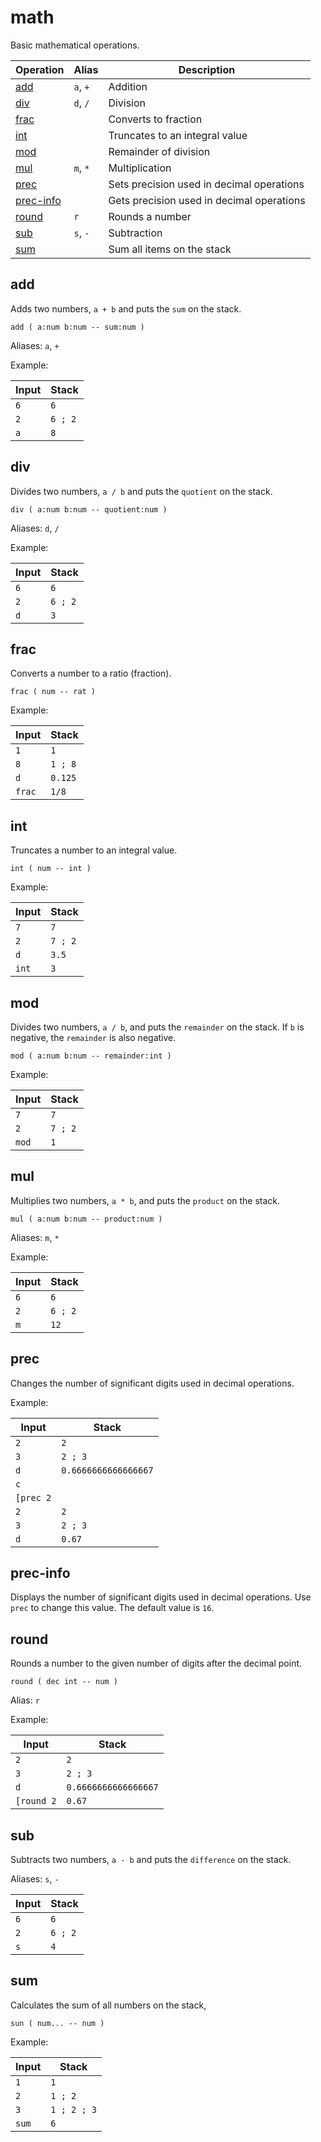 # math

Basic mathematical operations.

| Operation               | Alias    | Description
|-------------------------|----------|------------
| [add](#add)             | `a`, `+` | Addition
| [div](#div)             | `d`, `/` | Division
| [frac](#frac)           |          | Converts to fraction
| [int](#int)             |          | Truncates to an integral value
| [mod](#mod)             |          | Remainder of division
| [mul](#mul)             | `m`, `*` | Multiplication
| [prec](#prec)           |          | Sets precision used in decimal operations
| [prec-info](#prec-info) |          | Gets precision used in decimal operations
| [round](#round)         | `r`      | Rounds a number
| [sub](#sub)             | `s`, `-` | Subtraction
| [sum](#sum)             |          | Sum all items on the stack

## add

Adds two numbers, `a + b` and puts the `sum` on the stack.

    add ( a:num b:num -- sum:num )

Aliases: `a`, `+`

Example:

| Input   | Stack
|---------|-------------|
| `6`     | `6`
| `2`     | `6 ; 2`
| `a`     | `8`

## div

Divides two numbers, `a / b` and puts the `quotient` on the stack.

    div ( a:num b:num -- quotient:num )

Aliases: `d`, `/`

Example:

| Input   | Stack
|---------|-------------|
| `6`     | `6`
| `2`     | `6 ; 2`
| `d`     | `3`

## frac

Converts a number to a ratio (fraction).

    frac ( num -- rat )

Example:

| Input   | Stack
|---------|-------------|
| `1`     | `1`
| `8`     | `1 ; 8`
| `d`     | `0.125`
| `frac`  | `1/8`

## int

Truncates a number to an integral value.

    int ( num -- int )

Example:

| Input   | Stack
|---------|-------------|
| `7`     | `7`
| `2`     | `7 ; 2`
| `d`     | `3.5`
| `int`   | `3`

## mod

Divides two numbers, `a / b`, and puts the `remainder` on the stack. If `b` is negative, the `remainder` is also negative.

    mod ( a:num b:num -- remainder:int )

Example:

| Input   | Stack
|---------|-------------|
| `7`     | `7`
| `2`     | `7 ; 2`
| `mod`   | `1`

## mul

Multiplies two numbers, `a * b`, and puts the `product` on the stack.

    mul ( a:num b:num -- product:num )

Aliases: `m`, `*`

Example:

| Input   | Stack
|---------|-------------|
| `6`     | `6`
| `2`     | `6 ; 2`
| `m`     | `12`

## prec

Changes the number of significant digits used in decimal operations.

Example:

| Input         | Stack
|---------------|-------------|
| `2`           | `2`
| `3`           | `2 ; 3`
| `d`           | `0.6666666666666667`
| `c`           |
| `[prec 2`     |
| `2`           | `2`
| `3`           | `2 ; 3`
| `d`           | `0.67`

## prec-info

Displays the number of significant digits used in decimal operations. Use `prec` to change this value. The default value is `16`.

## round

Rounds a number to the given number of digits after the decimal point.

    round ( dec int -- num )

Alias: `r`

Example:

| Input         | Stack
|---------------|-------------|
| `2`           | `2`
| `3`           | `2 ; 3`
| `d`           | `0.6666666666666667`
| `[round 2`    | `0.67`

## sub

Subtracts two numbers, `a - b` and puts the `difference` on the stack.

Aliases: `s`, `-`

| Input         | Stack
|---------------|-------------|
| `6`           | `6`
| `2`           | `6 ; 2`
| `s`           | `4`

## sum

Calculates the sum of all numbers on the stack,

    sun ( num... -- num )

Example:

| Input         | Stack
|---------------|-------------|
| `1`           | `1`
| `2`           | `1 ; 2`
| `3`           | `1 ; 2 ; 3`
| `sum`         | `6`
